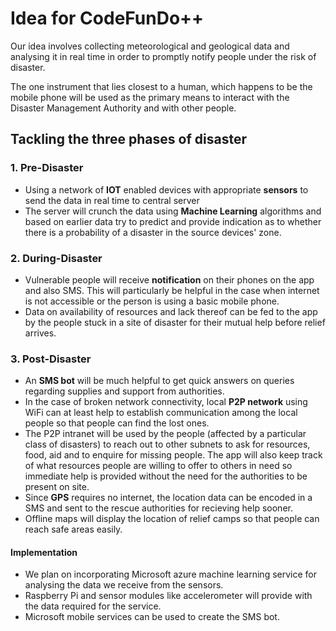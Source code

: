 # Idea for CodeFunDo++

Our idea involves collecting meteorological and geological data and analysing it in real time in order to promptly notify people under the risk of disaster.

The one instrument that lies closest to a human, which happens to be the mobile phone will be used as the primary means to interact with the Disaster Management Authority and with other people.

## Tackling the three phases of disaster

### 1. Pre-Disaster

* Using a network of **IOT** enabled devices with appropriate **sensors** to send the data in real time to central server
* The server will crunch the data using **Machine Learning** algorithms and based on earlier data try to predict and provide indication as to whether there is a probability of a disaster in the source devices' zone.

### 2. During-Disaster

* Vulnerable people will receive **notification** on their phones on the app and also SMS. This will particularly be helpful in the case when internet is not accessible or the person is using a basic mobile phone.
* Data on availability of resources and lack thereof can be fed to the app by the people stuck in a site of disaster for their mutual help before relief arrives.

### 3. Post-Disaster

* An **SMS bot** will be much helpful to get quick answers on queries regarding supplies and support from authorities.
* In the case of broken network connectivity, local **P2P network** using WiFi can at least help to establish communication among the local people so that people can find the lost ones.
* The P2P intranet will be used by the people (affected by a particular class of disasters) to reach out to other subnets to ask for resources, food, aid and to enquire for missing people. The app will also keep track of what resources people are willing to offer to others in need so immediate help is provided without the need for the authorities to be present on site.
* Since **GPS** requires no internet, the location data can be encoded in a SMS and sent to the rescue authorities for recieving help sooner.
* Offline maps will display the location of relief camps so that people can reach safe areas easily.

#### Implementation
* We plan on incorporating Microsoft azure machine learning service for analysing the data we receive from the sensors.
* Raspberry Pi and sensor modules like accelerometer will provide with the data required for the service.
* Microsoft mobile services can be used to create the SMS bot.
